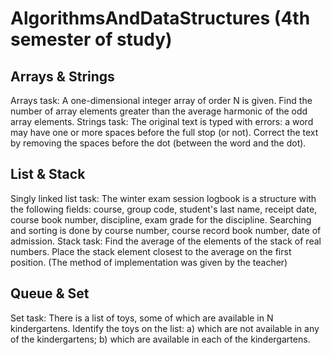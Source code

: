 # AlgorithmsAndDataStructures (4th semester of study)

## Arrays & Strings
Arrays task: A one-dimensional integer array of order N is given. Find the number of array elements greater than the average harmonic of the odd array elements.
Strings task: The original text is typed with errors: a word may have one or more spaces before the full stop (or not). Correct the text by removing the spaces before the dot (between the word and the dot).

## List & Stack
Singly linked list task: The winter exam session logbook is a structure with the following fields: course, group code, student's last name, receipt date, course book number, discipline, exam grade for the discipline. Searching and sorting is done by course number, course record book number, date of admission.
Stack task: Find the average of the elements of the stack of real numbers. Place the stack element closest to the average on the first position. (The method of implementation was given by the teacher)

## Queue & Set
Set task: There is a list of toys, some of which are available in N kindergartens. Identify the toys on the list: a) which are not available in any of the kindergartens; b) which are available in each of the kindergartens. 
